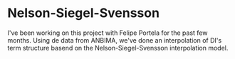# Nelson-Siegel-Svensson
I've been working on this project with Felipe Portela for the past few months. Using de data from ANBIMA, we've done an interpolation of DI's term structure basend on the Nelson-Siegel-Svensson interpolation model. 
